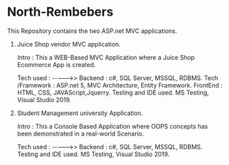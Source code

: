 # North-Rembebers

This Repository contains the two ASP.net MVC applications.

  1. Juice Shop vendor MVC application.
     
     Intro : This a WEB-Based MVC Application where a Juice Shop Ecommerce App is created.

     Tech used : ----->>
     Backend :
         c#, SQL Server, MSSQL, RDBMS. 
     Tech /Framework :
         ASP.net 5, MVC Architecture, Entity Framework. 
     FrontEnd :
         HTML, CSS, JAVAScript,Jquerry. 
     Testing and IDE used.
         MS Testing, Visual Studio 2019. 
     
  2. Student Management university Application.
     
     Intro : This a Console Based Application where OOPS concepts has been demonstrated in a real-world Scenario.
     
     Tech used : ----->>
     Backend :
         c#, SQL Server, MSSQL, RDBMS. 
     Testing and IDE used.
         MS Testing, Visual Studio 2019. 
     
